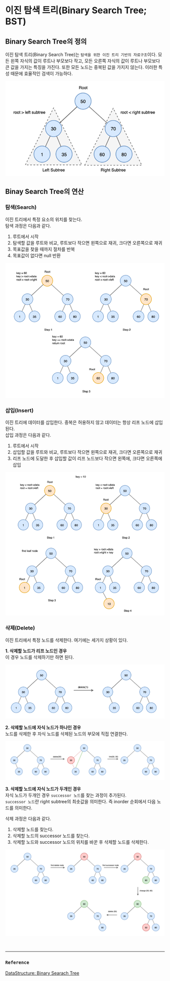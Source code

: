 # 이진 탐색 트리(Binary Search Tree; BST)

## Binary Search Tree의 정의
이진 탐색 트리(Binary Search Tree)는 `탐색을 위한 이진 트리 기반의 자료구조`이다.
모든 왼쪽 자식의 값이 루트나 부모보다 작고, 모든 오른쪽 자식의 값이 루트나 부모보다 큰 값을 가지는 특징을 가진다. 또한 모든 노드는 중복된 값을 가지지 않는다.
이러한 특성 때문에 효율적인 검색이 가능하다.

![img.png](png/binarysearchtree.png)

## Binay Search Tree의 연산
### 탐색(Search)
이진 트리에서 특정 요소의 위치를 찾는다.  
탐색 과정은 다음과 같다.
1. 루트에서 시작
2. 탐색할 값을 루트와 비교, 루트보다 작으면 왼쪽으로 재귀, 크다면 오른쪽으로 재귀
3. 목표값을 찾을 때까지 절차를 반복
4. 목표값이 없다면 null 반환

![img.png](png/binarysearchtreeSearch.png)

### 삽입(Insert)
이진 트리에 데이터를 삽입한다. 중복은 허용하지 않고 데이터는 항상 리프 노드에 삽입된다.  
삽입 과정은 다음과 같다.
1. 루트에서 시작
2. 삽입할 값을 루트와 비교, 루트보다 작으면 왼쪽으로 재귀, 크다면 오른쪽으로 재귀
3. 리프 노드에 도달한 후 삽입할 값이 리프 노드보다 작으면 왼쪽에, 크다면 오른쪽에 삽입

![img_1.png](png/binarysearchtreeInsert.png)

### 삭제(Delete)
이진 트리에서 특정 노드를 삭제한다. 여기에는 세가지 상황이 있다.

**1. 삭제할 노드가 리프 노드인 경우**  
이 경우 노드를 삭제하기만 하면 된다.

![img_2.png](png/binarysearchtreeDelete1.png)

**2. 삭제할 노드에 자식 노드가 하나인 경우**  
노드를 삭제한 후 자식 노드를 삭제된 노드의 부모에 직접 연결한다.

![img_3.png](png/binarysearchtreeDelete2.png)

**3. 삭제할 노드에 자식 노드가 두개인 경우**  
자식 노드가 두개인 경우 `successor 노드`를 찾는 과정이 추가된다.  
`successor 노드`란 right subtree의 최솟값을 의미한다. 즉 inorder 순회에서 다음 노드를 의미한다.

삭제 과정은 다음과 같다.
1. 삭제할 노드를 찾는다.
2. 삭제할 노드의 successor 노드를 찾는다.
3. 삭제할 노드와 successor 노드의 위치를 바꾼 후 삭제할 노드를 삭제한다.

![img_4.png](png/binarysearchtreeDelete3.png)

<br>

___
### `Reference`
[DataStructure: Binary Searach Tree][link]

[link]: https://yoongrammer.tistory.com/71

[//]: # (나중에 자바코드로 다시 구현해보자.⭐️)
[//]: # (https://banjjak1.tistory.com/54?category=978276)